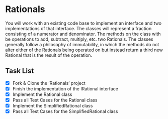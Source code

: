 Rationals
===============
You will work with an existing code base to implement an interface and two implementations of that interface. The classes will represent a fraction consisting of a numerator and denominator. The methods on the class with be operations to add, subtract, multiply, etc. two Rationals. The classes generally follow a philosophy of immutability, in which the methods do not alter either of the Rationals being operated on but instead return a third new Rational that is the result of the operation.

## Task List
- [x] Fork & Clone the ‘Rationals’ project
- [x] Finish the implementation of the IRational interface
- [x] Implement the Rational class
- [x] Pass all Test Cases for the Rational class
- [x] Implement the SimplifiedRational class
- [x] Pass all Test Cases for the SimplifiedRational class
